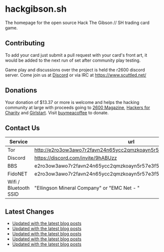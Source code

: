 # hackgibson.sh
The homepage for the open source Hack The Gibson // SH trading card game.


## Contributing

To add your card just submit a pull request with your card's front art, it would be added to the next run of set after community play testing.

Game play and discussions over the project is held the r2600 discord server. Come join us at [Discord](https://discord.com/invite/9hABUzz) or via IRC at https://www.scuttled.net/


## Donations

Your donation of $13.37 or more is welcome and helps the hacking community at large with proceeds going to [2600 Magazine](https://2600.com/), [Hackers for Charity](https://hackersforcharity.org) and [Girlstart](https://girlstart.org).  Visit [buymeacoffee](https://www.buymeacoffee.com/hackgibson.sh) to donate.


## Contact Us

Service | url
-|-
Tor | http://e2ro3ow3awo7r2favn24n65ycc2qmzkoayn5r57e3f56nvjwdcgg32ad.onion
Discord | https://discord.com/invite/9hABUzz
BBS | e2ro3ow3awo7r2favn24n65ycc2qmzkoayn5r57e3f56nvjwdcgg32ad.onion:23
FidoNET | e2ro3ow3awo7r2favn24n65ycc2qmzkoayn5r57e3f56nvjwdcgg32ad.onion:24554
Wifi / Bluetooth SSID | "Ellingson Mineral Company" or "EMC Net - <fidonet address>"

## Latest Changes
<!-- BLOG-POST-LIST:START -->
- [Updated with the latest blog posts](https://github.com/DFW2600/hackgibson.sh/commit/1690eaed34c609ff22b48410c7110311b74170e3)
- [Updated with the latest blog posts](https://github.com/DFW2600/hackgibson.sh/commit/1ddbec70195b489966d8eb9c4b9f1d9f45ffa8ca)
- [Updated with the latest blog posts](https://github.com/DFW2600/hackgibson.sh/commit/2a56ccaf68a6d6a8005c5fbcf4deeb9247f10776)
- [Updated with the latest blog posts](https://github.com/DFW2600/hackgibson.sh/commit/5c6b60393e39178b5e24c499c6b5b3bb577b0399)
- [Updated with the latest blog posts](https://github.com/DFW2600/hackgibson.sh/commit/3a463900aea0a0b23aa738d3de4017a667f80610)
<!-- BLOG-POST-LIST:END -->
